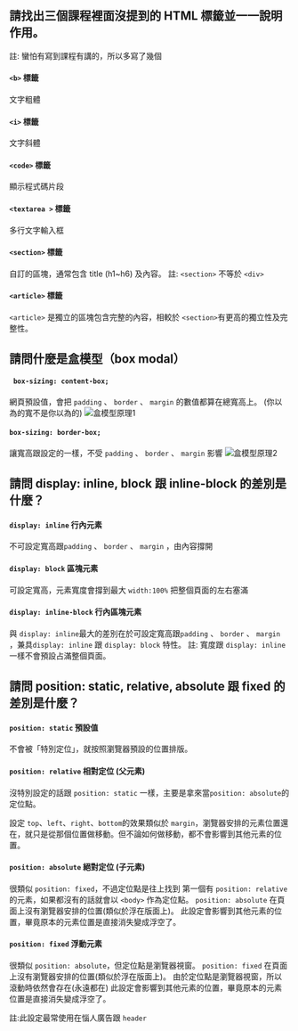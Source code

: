 ## 請找出三個課程裡面沒提到的 HTML 標籤並一一說明作用。
註: 蠻怕有寫到課程有講的，所以多寫了幾個

#### `<b>` 標籤 
文字粗體

#### `<i>` 標籤 
文字斜體

#### `<code>` 標籤 
顯示程式碼片段


#### `<textarea >` 標籤 
多行文字輸入框

#### `<section>` 標籤 
自訂的區塊，通常包含 title (h1~h6) 及內容。
註: `<section>` 不等於 `<div>`

#### `<article>` 標籤 
`<article>` 是獨立的區塊包含完整的內容，相較於 `<section>`有更高的獨立性及完整性。


## 請問什麼是盒模型（box modal）
#### ` box-sizing: content-box;`
網頁預設值，會把 `padding` 、 `border` 、 `margin` 的數值都算在總寬高上。
(你以為的寬不是你以為的)
![盒模型原理1](https://i.imgur.com/e5ZGe0f.png)


#### `box-sizing: border-box;` 
讓寬高跟設定的一樣，不受 `padding` 、 `border` 、 `margin` 影響
![盒模型原理2](https://i.imgur.com/qLH6fIK.png)

 
## 請問 display: inline, block 跟 inline-block 的差別是什麼？
#### `display: inline` 行內元素
不可設定寬高跟`padding` 、 `border` 、 `margin` ，由內容撐開

#### `display: block` 區塊元素
可設定寬高，元素寬度會撐到最大 `width:100%` 把整個頁面的左右塞滿

#### `display: inline-block` 行內區塊元素
與 `display: inline`最大的差別在於可設定寬高跟`padding` 、 `border` 、 `margin` ，兼具`display: inline` 跟 `display: block` 特性。 
註: 寬度跟 `display: inline` 一樣不會預設占滿整個頁面。

## 請問 position: static, relative, absolute 跟 fixed 的差別是什麼？

#### `position: static` 預設值
不會被「特別定位」，就按照瀏覽器預設的位置排版。  


#### `position: relative` 相對定位 (父元素)
沒特別設定的話跟 `position: static` 一樣，主要是拿來當`position: absolute`的定位點。  

設定 `top`、`left`、`right`、`bottom`的效果類似於 `margin`，瀏覽器安排的元素位置還在，就只是從那個位置做移動。但不論如何做移動，都不會影響到其他元素的位置。  


#### `position: absolute` 絕對定位 (子元素)
很類似 `position: fixed`，不過定位點是往上找到 第一個有 `position: relative` 的元素，如果都沒有的話就會以 `<body>` 作為定位點。
`position: absolute` 在頁面上沒有瀏覽器安排的位置(類似於浮在版面上)。
此設定會影響到其他元素的位置，畢竟原本的元素位置是直接消失變成浮空了。


#### `position: fixed` 浮動元素
很類似 `position: absolute`，但定位點是瀏覽器視窗。
`position: fixed` 在頁面上沒有瀏覽器安排的位置(類似於浮在版面上)。
由於定位點是瀏覽器視窗，所以滾動時依然會存在(永遠都在)
此設定會影響到其他元素的位置，畢竟原本的元素位置是直接消失變成浮空了。

註:此設定最常使用在惱人廣告跟 `header`